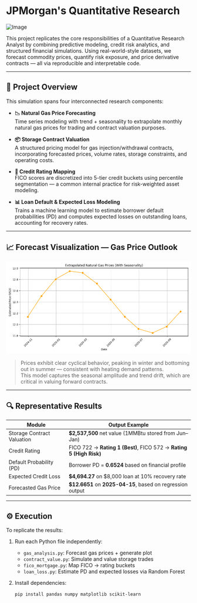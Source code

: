 # JPMorgan's Quantitative Research
![Image](https://github.com/user-attachments/assets/f63af4c7-6cc3-4355-949a-26c13eb8eb62)

This project replicates the core responsibilities of a Quantitative Research Analyst by combining predictive modeling, credit risk analytics, and structured financial simulations. Using real-world-style datasets, we forecast commodity prices, quantify risk exposure, and price derivative contracts — all via reproducible and interpretable code.

---

## 🧠 Project Overview

This simulation spans four interconnected research components:

- **📉 Natural Gas Price Forecasting**  
  Time series modeling with trend + seasonality to extrapolate monthly natural gas prices for trading and contract valuation purposes.

- **📦 Storage Contract Valuation**  
  A structured pricing model for gas injection/withdrawal contracts, incorporating forecasted prices, volume rates, storage constraints, and operating costs.

- **🏦 Credit Rating Mapping**  
  FICO scores are discretized into 5-tier credit buckets using percentile segmentation — a common internal practice for risk-weighted asset modeling.

- **📊 Loan Default & Expected Loss Modeling**  
  Trains a machine learning model to estimate borrower default probabilities (PD) and computes expected losses on outstanding loans, accounting for recovery rates.

---

## 📈 Forecast Visualization — Gas Price Outlook

![Gas Forecast](gas_price_trends.png)

> Prices exhibit clear cyclical behavior, peaking in winter and bottoming out in summer — consistent with heating demand patterns.  
> This model captures the seasonal amplitude and trend drift, which are critical in valuing forward contracts.

---

## 🔍 Representative Results

| Module                      | Output Example                                               |
|-----------------------------|--------------------------------------------------------------|
| Storage Contract Valuation | **$2,537,500** net value (1MMBtu stored from Jun–Jan)         |
| Credit Rating              | FICO 722 → **Rating 1 (Best)**, FICO 572 → **Rating 5 (High Risk)** |
| Default Probability (PD)   | Borrower PD = **0.6524** based on financial profile           |
| Expected Credit Loss       | **$4,694.27** on $8,000 loan at 10% recovery rate             |
| Forecasted Gas Price       | **$12.6651** on **2025-04-15**, based on regression output    |

---

## ⚙️ Execution

To replicate the results:

1. Run each Python file independently:
   - `gas_analysis.py`: Forecast gas prices + generate plot
   - `contract_value.py`: Simulate and value storage trades
   - `fico_mortgage.py`: Map FICO → rating buckets
   - `loan_loss.py`: Estimate PD and expected losses via Random Forest

2. Install dependencies:
   ```bash
   pip install pandas numpy matplotlib scikit-learn
